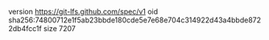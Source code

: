 version https://git-lfs.github.com/spec/v1
oid sha256:74800712e1f5ab23bbde180cde5e7e68e704c314922d43a4bbde8722db4fcc1f
size 7207
